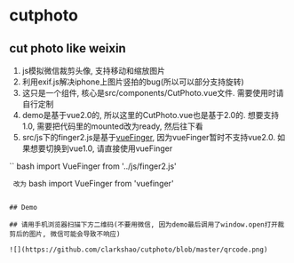 # cutphoto

## cut photo like weixin
 1.    js模拟微信裁剪头像, 支持移动和缩放图片
 2.    利用exif.js解决iphone上图片竖拍的bug(所以可以部分支持旋转)
 3.    这只是一个组件, 核心是src/components/CutPhoto.vue文件. 需要使用时请自行定制
 4.    demo是基于vue2.0的, 所以这里的CutPhoto.vue也是基于2.0的. 想要支持1.0, 需要把代码里的mounted改为ready, 然后往下看
 5.    src/js下的finger2.js是基于[vueFinger](https://github.com/Samlin901211/vuefinger), 因为vueFinger暂时不支持vue2.0. 如果想要切换到vue1.0, 请直接使用vueFinger

`` bash
        import VueFinger from '../js/finger2.js'

`` 
改为
`` bash
        import VueFinger from 'vuefinger'

```

## Demo

## 请用手机浏览器扫描下方二维码(不要用微信, 因为demo最后调用了window.open打开裁剪后的图片, 微信可能会导致不响应)

![](https://github.com/clarkshao/cutphoto/blob/master/qrcode.png)